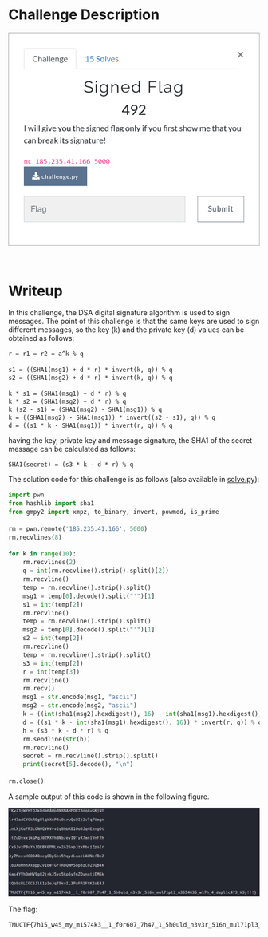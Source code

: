 # Challenge Description
<p align="center">
  <img src="Challenge.png">
</p>
<br>

# Writeup
In this challenge, the DSA digital signature algorithm is used to sign messages.
The point of this challenge is that the same keys are used to sign different messages, so the key (k) and the private key (d) values can be obtained as follows:
```
r = r1 = r2 = a^k % q

s1 = ((SHA1(msg1) + d * r) * invert(k, q)) % q
s2 = ((SHA1(msg2) + d * r) * invert(k, q)) % q

k * s1 = (SHA1(msg1) + d * r) % q
k * s2 = (SHA1(msg2) + d * r) % q
k (s2 - s1) = (SHA1(msg2) - SHA1(msg1)) % q
k = ((SHA1(msg2) - SHA1(msg1)) * invert((s2 - s1), q)) % q
d = ((s1 * k - SHA1(msg1)) * invert(r, q)) % q
```  
having the key, private key and message signature, the SHA1 of the secret message can be calculated as follows:
```
SHA1(secret) = (s3 * k - d * r) % q
```  
The solution code for this challenge is as follows (also available in [solve.py](https://github.com/TMUCTF/TMUCTF-2021/blob/main/Crypto/Signed%20Flag/Writeup%20Files/solve.py)):
```python
import pwn
from hashlib import sha1
from gmpy2 import xmpz, to_binary, invert, powmod, is_prime

rm = pwn.remote('185.235.41.166', 5000)
rm.recvlines(8)

for k in range(10):
	rm.recvlines(2)
	q = int(rm.recvline().strip().split()[2])
	rm.recvline()
	temp = rm.recvline().strip().split()
	msg1 = temp[0].decode().split("'")[1]
	s1 = int(temp[2])
	rm.recvline()
	temp = rm.recvline().strip().split()
	msg2 = temp[0].decode().split("'")[1]
	s2 = int(temp[2])
	rm.recvline()
	temp = rm.recvline().strip().split()
	s3 = int(temp[2])
	r = int(temp[3])
	rm.recvline()
	rm.recv()
	msg1 = str.encode(msg1, "ascii")
	msg2 = str.encode(msg2, "ascii")
	k = ((int(sha1(msg2).hexdigest(), 16) - int(sha1(msg1).hexdigest(), 16)) * invert(s2 - s1, q)) % q
	d = ((s1 * k - int(sha1(msg1).hexdigest(), 16)) * invert(r, q)) % q
	h = (s3 * k - d * r) % q
	rm.sendline(str(h))
	rm.recvline()
	secret = rm.recvline().strip().split()
	print(secret[5].decode(), "\n")

rm.close()
```  
A sample output of this code is shown in the following figure.
<p align="center">
  <img src="Writeup Files/1.png">
</p>

The flag:
```
TMUCTF{7h15_w45_my_m1574k3__1_f0r607_7h47_1_5h0uld_n3v3r_516n_mul71pl3_m3554635_w17h_4_dupl1c473_k3y!!!}
```
